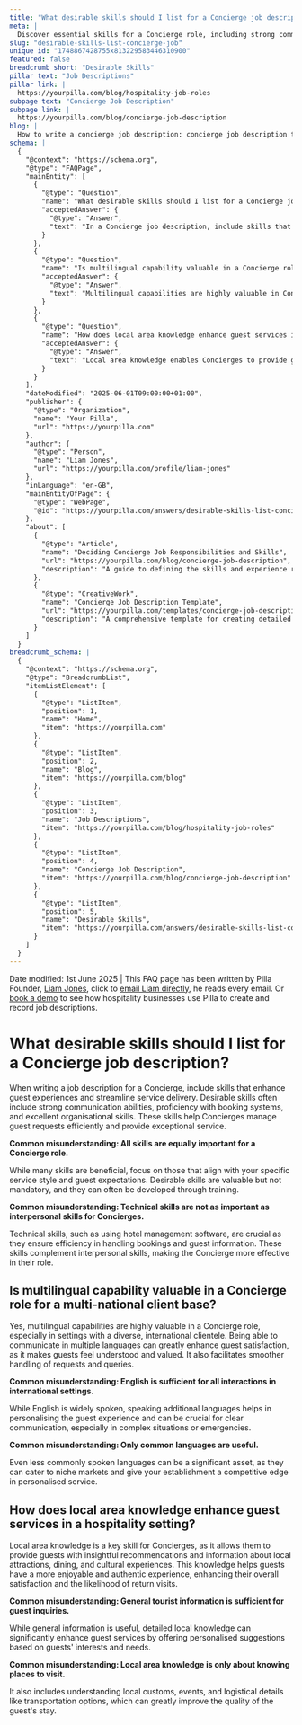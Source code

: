 ```yaml
---
title: "What desirable skills should I list for a Concierge job description?"
meta: |
  Discover essential skills for a Concierge role, including strong communication, technical proficiency, multilingual capabilities, and local area knowledge.
slug: "desirable-skills-list-concierge-job"
unique id: "1748867428755x813229583446310900"
featured: false
breadcrumb short: "Desirable Skills"
pillar text: "Job Descriptions"
pillar link: |
  https://yourpilla.com/blog/hospitality-job-roles
subpage text: "Concierge Job Description"
subpage link: |
  https://yourpilla.com/blog/concierge-job-description
blog: |
  How to write a concierge job description: concierge job description template included.
schema: |
  {
    "@context": "https://schema.org",
    "@type": "FAQPage",
    "mainEntity": [
      {
        "@type": "Question",
        "name": "What desirable skills should I list for a Concierge job description?",
        "acceptedAnswer": {
          "@type": "Answer",
          "text": "In a Concierge job description, include skills that enhance guest experiences and streamline service delivery. Focus on strong communication abilities, proficiency with booking systems, and excellent organisational skills. These enable Concierges to manage guest requests efficiently and provide exceptional service."
        }
      },
      {
        "@type": "Question",
        "name": "Is multilingual capability valuable in a Concierge role for a multi-national client base?",
        "acceptedAnswer": {
          "@type": "Answer",
          "text": "Multilingual capabilities are highly valuable in Concierge roles, especially for servicing a diverse, international clientele. Being able to communicate in multiple languages enhances guest satisfaction and facilitates smoother handling of requests and queries."
        }
      },
      {
        "@type": "Question",
        "name": "How does local area knowledge enhance guest services in a hospitality setting?",
        "acceptedAnswer": {
          "@type": "Answer",
          "text": "Local area knowledge enables Concierges to provide guests with insightful recommendations on local attractions, dining, and cultural events. This increases guests' enjoyment and the likelihood of return visits by offering personalised and authentic experiences."
        }
      }
    ],
    "dateModified": "2025-06-01T09:00:00+01:00",
    "publisher": {
      "@type": "Organization",
      "name": "Your Pilla",
      "url": "https://yourpilla.com"
    },
    "author": {
      "@type": "Person",
      "name": "Liam Jones",
      "url": "https://yourpilla.com/profile/liam-jones"
    },
    "inLanguage": "en-GB",
    "mainEntityOfPage": {
      "@type": "WebPage",
      "@id": "https://yourpilla.com/answers/desirable-skills-list-concierge-job"
    },
    "about": [
      {
        "@type": "Article",
        "name": "Deciding Concierge Job Responsibilities and Skills",
        "url": "https://yourpilla.com/blog/concierge-job-description",
        "description": "A guide to defining the skills and experience required for the Concierge role to enhance guest service quality."
      },
      {
        "@type": "CreativeWork",
        "name": "Concierge Job Description Template",
        "url": "https://yourpilla.com/templates/concierge-job-description",
        "description": "A comprehensive template for creating detailed job descriptions for Concierge positions in the hospitality industry."
      }
    ]
  }
breadcrumb_schema: |
  {
    "@context": "https://schema.org",
    "@type": "BreadcrumbList",
    "itemListElement": [
      {
        "@type": "ListItem",
        "position": 1,
        "name": "Home",
        "item": "https://yourpilla.com"
      },
      {
        "@type": "ListItem",
        "position": 2,
        "name": "Blog",
        "item": "https://yourpilla.com/blog"
      },
      {
        "@type": "ListItem",
        "position": 3,
        "name": "Job Descriptions",
        "item": "https://yourpilla.com/blog/hospitality-job-roles"
      },
      {
        "@type": "ListItem",
        "position": 4,
        "name": "Concierge Job Description",
        "item": "https://yourpilla.com/blog/concierge-job-description"
      },
      {
        "@type": "ListItem",
        "position": 5,
        "name": "Desirable Skills",
        "item": "https://yourpilla.com/answers/desirable-skills-list-concierge-job"
      }
    ]
  }
---
```


Date modified: 1st June 2025 | This FAQ page has been written by Pilla Founder, [Liam Jones](https://yourpilla.com/profile/liam-jones), click to [email Liam directly](https://mailto:liam@yourpilla.com), he reads every email. Or [book a demo](https://calendly.com/pilla/demo) to see how hospitality businesses use Pilla to create and record job descriptions.

# What desirable skills should I list for a Concierge job description?

When writing a job description for a Concierge, include skills that enhance guest experiences and streamline service delivery. Desirable skills often include strong communication abilities, proficiency with booking systems, and excellent organisational skills. These skills help Concierges manage guest requests efficiently and provide exceptional service.

**Common misunderstanding: All skills are equally important for a Concierge role.**

While many skills are beneficial, focus on those that align with your specific service style and guest expectations. Desirable skills are valuable but not mandatory, and they can often be developed through training.

**Common misunderstanding: Technical skills are not as important as interpersonal skills for Concierges.**

Technical skills, such as using hotel management software, are crucial as they ensure efficiency in handling bookings and guest information. These skills complement interpersonal skills, making the Concierge more effective in their role.

## Is multilingual capability valuable in a Concierge role for a multi-national client base?

Yes, multilingual capabilities are highly valuable in a Concierge role, especially in settings with a diverse, international clientele. Being able to communicate in multiple languages can greatly enhance guest satisfaction, as it makes guests feel understood and valued. It also facilitates smoother handling of requests and queries.

**Common misunderstanding: English is sufficient for all interactions in international settings.**

While English is widely spoken, speaking additional languages helps in personalising the guest experience and can be crucial for clear communication, especially in complex situations or emergencies.

**Common misunderstanding: Only common languages are useful.**

Even less commonly spoken languages can be a significant asset, as they can cater to niche markets and give your establishment a competitive edge in personalised service.

## How does local area knowledge enhance guest services in a hospitality setting?

Local area knowledge is a key skill for Concierges, as it allows them to provide guests with insightful recommendations and information about local attractions, dining, and cultural experiences. This knowledge helps guests have a more enjoyable and authentic experience, enhancing their overall satisfaction and the likelihood of return visits.

**Common misunderstanding: General tourist information is sufficient for guest inquiries.**

While general information is useful, detailed local knowledge can significantly enhance guest services by offering personalised suggestions based on guests' interests and needs.

**Common misunderstanding: Local area knowledge is only about knowing places to visit.**

It also includes understanding local customs, events, and logistical details like transportation options, which can greatly improve the quality of the guest's stay.